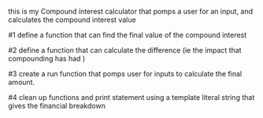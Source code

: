 this is my Compound interest calculator that pomps a user for an input, and calculates the compound interest value 


#1 define a function that can find the final value of the compound interest 

#2 define a function that can calculate the difference (ie the impact that compounding has had )

#3 create a run function that pomps user for inputs to calculate the final amount.

#4 clean up functions and print statement using a template literal string that gives the financial breakdown 